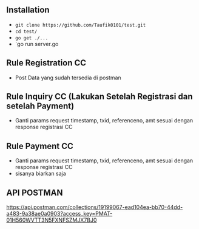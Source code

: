 ## Installation

- `git clone https://github.com/Taufik0101/test.git`
- `cd test/`
- `go get ./...`
- `go run server.go

## Rule Registration CC
- Post Data yang sudah tersedia di postman

## Rule Inquiry CC (Lakukan Setelah Registrasi dan setelah Payment)
- Ganti params request timestamp, txid, referenceno, amt sesuai dengan response registrasi CC

## Rule Payment CC
- Ganti params request timestamp, txid, referenceno, amt sesuai dengan response registrasi CC
- sisanya biarkan saja

## API POSTMAN
https://api.postman.com/collections/19199067-ead104ea-bb70-44dd-a483-9a38ae0a0903?access_key=PMAT-01H560WVTT3N5FXNFSZMJX7BJ0
